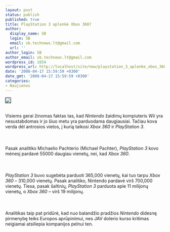 ```yaml
---
layout: post
status: publish
published: true
title: PlayStation 3 aplenkė Xbox 360?
author:
  display_name: SB
  login: SB
  email: sb.technews.lt@gmail.com
  url: ''
author_login: SB
author_email: sb.technews.lt@gmail.com
wordpress_id: 1654
wordpress_url: http://localhost/site/new/playstation_3_aplenke_xbox_360_/
date: '2008-04-17 15:59:59 +0300'
date_gmt: '2008-04-17 15:59:59 +0300'
categories:
- Naujienos
---
```

<div class="imgright"><img src="http://tbn0.google.com/images?q=tbn:Firl2hgxGBLy0M:http://www.tech2.com/media/images/img_2383_playstation-3-logo_450x360.jpg" border="1"></div>
<p><br>Visiems gerai žinomas faktas tas, kad <i>Nintendo</i> žaidimų kompiuteris <i>Wii</i> yra nesustabdomas ir jo šiuo metu yra parduodama daugiausiai. Tačiau kova verda dėl antrosios vietos, į kurią taikosi <i>Xbox 360</i> ir <i>PlayStation 3</i>.<br />
<br><br />
<br>Pasak analitiko Michaelio Pachterio (Michael Pachter), <i>PlayStation 3</i> kovo mėnesį pardavė 55000 daugiau vienetų, nei, kad <i>Xbox 360</i>.<br />
<br><br />
<br><i>PlayStation 3</i> buvo sugebėta parduoti 365,000 vienetų, kai tuo tarpu <i>Xbox 360</i> – 310,000 vienetų. Pasak analitiko, Nintendo pardavė virš 700,000 vienetų. Tiesa, pasak šaltinių, <i>PlayStation 3</i> parduota apie 11 milijonų vienetų, o <i>Xbox 360</i> – virš 19 milijonų.<br />
<br><br />
<br>Analitikas taip pat pridūrė, kad nuo balandžio pradžios <i>Nintendo</i> didesnę pirmenybę teiks Europos aprūpinimui, nes JAV dolerio kurso kritimas neigiamai atsiliepia kompanijos pelnui ten.<br />
<br><br />
<br></p>

